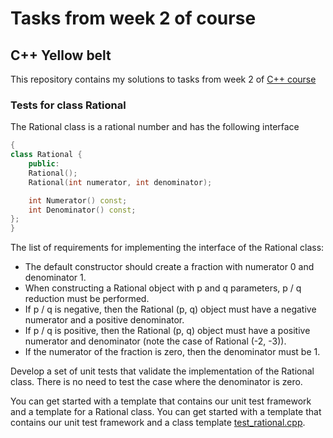 # Tasks from week 2 of course

## C++ Yellow belt
This repository contains my solutions to tasks from week 2 of [C++ course](https://www.coursera.org/learn/c-plus-plus-yellow/home/welcome)
### Tests for class Rational

The Rational class is a rational number and has the following interface
```cpp
{
class Rational {
    public:
    Rational();
    Rational(int numerator, int denominator);

    int Numerator() const;
    int Denominator() const;
};
}
```
The list of requirements for implementing the interface of the Rational class:

- The default constructor should create a fraction with numerator 0 and denominator 1.
- When constructing a Rational object with p and q parameters, p / q reduction must be performed.
- If p / q is negative, then the Rational (p, q) object must have a negative numerator and a positive denominator.
- If p / q is positive, then the Rational (p, q) object must have a positive numerator and denominator (note the case of Rational (-2, -3)).
- If the numerator of the fraction is zero, then the denominator must be 1.

Develop a set of unit tests that validate the implementation of the Rational class. There is no need to test the case where the denominator is zero.

You can get started with a template that contains our unit test framework and a template for a Rational class.
You can get started with a template that contains our unit test framework and a class template [test_rational.cpp](./test_rational.cpp).
